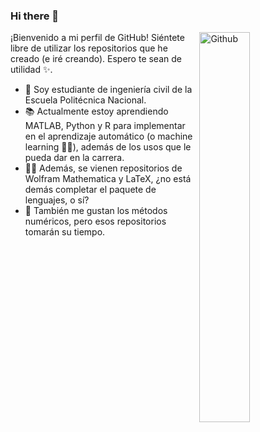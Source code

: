 ### Hi there 👋

<img width="40%" align="right" alt="Github" src="https://user-images.githubusercontent.com/48678280/88862734-4903af80-d201-11ea-968b-9c939d88a37c.gif" />

¡Bienvenido a mi perfil de GitHub!
Siéntete libre de utilizar los repositorios que he creado (e iré creando). Espero te sean de utilidad ✨.

- 🦉 Soy estudiante de ingeniería civil de la Escuela Politécnica Nacional.
- 📚 Actualmente estoy aprendiendo MATLAB, Python y R para implementar en el aprendizaje automático (o machine learning 💁‍♂️), además de los usos que le pueda dar en la carrera.
- 👨‍💻 Además, se vienen repositorios de Wolfram Mathematica y LaTeX, ¿no está demás completar el paquete de lenguajes, o sí?
- 🔢 También me gustan los métodos numéricos, pero esos repositorios tomarán su tiempo.
